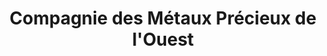 ---
title: "Compagnie des Métaux Précieux de l'Ouest"
url: /caen/compagnie-des-metaux-precieux-de-louest/
shop: Leiher
---